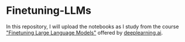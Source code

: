 # Finetuning-LLMs
In this repository, I will upload the notebooks as I study from the course ["Finetuning Large Language Models"](https://www.deeplearning.ai/short-courses/finetuning-large-language-models/) offered by [deeplearning.ai](https://www.deeplearning.ai).
